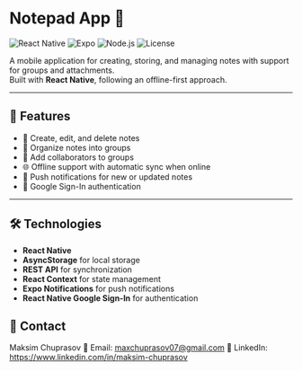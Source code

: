 # Notepad App 📝

![React Native](https://img.shields.io/badge/React_Native-0.71.0-blue) 
![Expo](https://img.shields.io/badge/Expo-49.0.0-lightgrey) 
![Node.js](https://img.shields.io/badge/Node.js-18-green) 
![License](https://img.shields.io/badge/License-MIT-yellow)

A mobile application for creating, storing, and managing notes with support for groups and attachments.  
Built with **React Native**, following an offline-first approach.  

---

## 🚀 Features

- 📝 Create, edit, and delete notes  
- 📁 Organize notes into groups  
- 👥 Add collaborators to groups  
- 🌐 Offline support with automatic sync when online  
- 🔔 Push notifications for new or updated notes  
- 🔑 Google Sign-In authentication  

---

## 🛠 Technologies

- **React Native**
- **AsyncStorage** for local storage  
- **REST API** for synchronization  
- **React Context** for state management  
- **Expo Notifications** for push notifications  
- **React Native Google Sign-In** for authentication  


## 📧 Contact

Maksim Chuprasov
📧 Email: maxchuprasov07@gmail.com
📧 LinkedIn: https://www.linkedin.com/in/maksim-chuprasov
